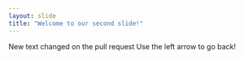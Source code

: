 ```yaml
---
layout: slide
title: "Welcome to our second slide!"
---
```

New text changed on the pull request
Use the left arrow to go back!
